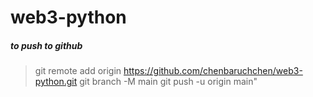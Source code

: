 # web3-python

##### to push to github 

> git remote add origin https://github.com/chenbaruchchen/web3-python.git
>git branch -M main
>git push -u origin main"